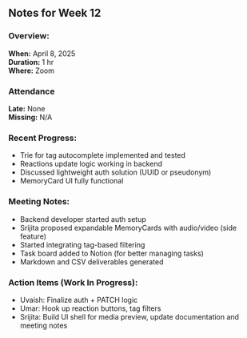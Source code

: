 ## Notes for Week 12

### Overview:
**When:** April 8, 2025  
**Duration:** 1 hr  
**Where:** Zoom

### Attendance
**Late:** None  
**Missing:** N/A

### Recent Progress:
- Trie for tag autocomplete implemented and tested
- Reactions update logic working in backend
- Discussed lightweight auth solution (UUID or pseudonym)
- MemoryCard UI fully functional

### Meeting Notes:
- Backend developer started auth setup
- Srijita proposed expandable MemoryCards with audio/video (side feature)
- Started integrating tag-based filtering
- Task board added to Notion (for better managing tasks)
- Markdown and CSV deliverables generated

### Action Items (Work In Progress):
- Uvaish: Finalize auth + PATCH logic
- Umar: Hook up reaction buttons, tag filters
- Srijita: Build UI shell for media preview, update documentation and meeting notes
